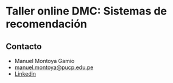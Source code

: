 # Taller online DMC: Sistemas de recomendación

## Contacto

* Manuel Montoya Gamio
* manuel.montoya@pucp.edu.pe
* [Linkedin](https://www.linkedin.com/in/manuel-montoya-gamio)
